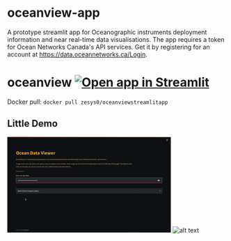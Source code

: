 # oceanview-app
A prototype streamlit app for Oceanographic instruments deployment information and near real-time data visualisations.
The app requires a token for Ocean Networks Canada's API services. Get it by registering for an account at https://data.oceannetworks.ca/Login. 

# oceanview [![Open app in Streamlit](https://static.streamlit.io/badges/streamlit_badge_black_white.svg)](https://share.streamlit.io/ze-sys/oceanview-app/main/app.py)
Docker pull:  ``docker pull zesys0/oceanviewstreamlitapp``

## Little Demo
![alt text](./assets/for_github02.gif)
![alt text](./assets/for_github01.gif)
